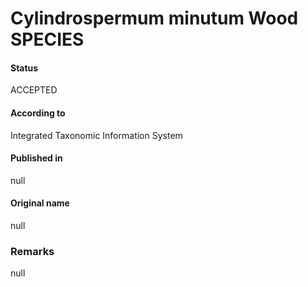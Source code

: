 # Cylindrospermum minutum Wood SPECIES

#### Status
ACCEPTED

#### According to
Integrated Taxonomic Information System

#### Published in
null

#### Original name
null

### Remarks
null